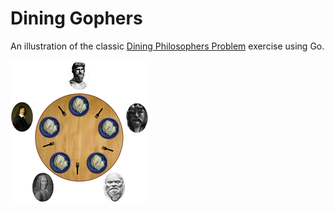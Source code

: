 # Dining Gophers

An illustration of the classic [Dining Philosophers Problem](https://en.wikipedia.org/wiki/Dining_philosophers_problem) exercise using Go.


![Dining Philosophers Illustration](media/dining-philosophers.png)